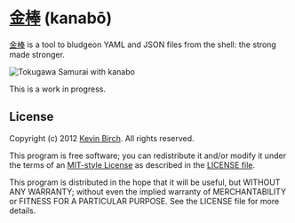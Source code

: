 # [金棒][home] (kanabō)

[金棒][wiki] is a tool to bludgeon YAML and JSON files from the shell: the strong made stronger.

![Tokugawa Samurai with kanabo](http://upload.wikimedia.org/wikipedia/commons/4/4f/Samurai_Tokugawa_Era.jpg)

This is a work in progress.

## License

Copyright (c) 2012 [Kevin Birch](mailto:kmb@pobox.com).  All rights reserved.

This program is free software; you can redistribute it and/or modify
it under the terms of an [MIT-style License][mit] as described in
the [LICENSE file][license].

This program is distributed in the hope that it will be useful,
but WITHOUT ANY WARRANTY; without even the implied warranty of
MERCHANTABILITY or FITNESS FOR A PARTICULAR PURPOSE.  See the
LICENSE file for more details.

[home]: https://github.com/kevinbirch/kanabo "project home"
[wiki]: http://en.wikipedia.org/wiki/Kanabō "Wikipedia entry for kanabō"
[mit]: http://www.opensource.org/licenses/ncsa
[license]: https://github.com/kevinbirch/kanabo/blob/master/LICENSE "license file"
